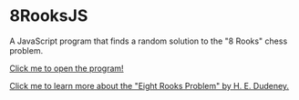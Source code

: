 # 8RooksJS
A JavaScript program that finds a random solution to the "8 Rooks" chess problem.


[Click me to open the program!](http://htmlpreview.github.com/?https://github.com/adamnelson97/8RooksJS/blob/master/index.html)


[Click me to learn more about the "Eight Rooks Problem" by H. E. Dudeney.](https://en.wikipedia.org/wiki/Rook_polynomial#Rooks_problems)
